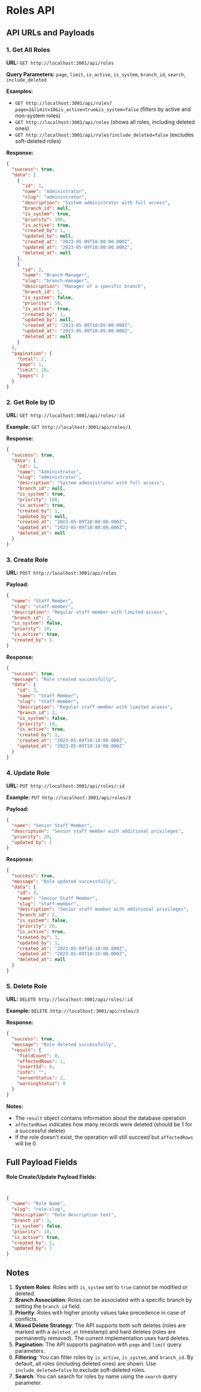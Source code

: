 # Roles API

## API URLs and Payloads

### 1. Get All Roles

**URL:** `GET http://localhost:3001/api/roles`

**Query Parameters:** `page`, `limit`, `is_active`, `is_system`, `branch_id`, `search`, `include_deleted`

**Examples:**
- `GET http://localhost:3001/api/roles?page=1&limit=10&is_active=true&is_system=false` (filters by active and non-system roles)
- `GET http://localhost:3001/api/roles` (shows all roles, including deleted ones)
- `GET http://localhost:3001/api/roles?include_deleted=false` (excludes soft-deleted roles)

**Response:**
```json
{
  "success": true,
  "data": [
    {
      "id": 1,
      "name": "Administrator",
      "slug": "administrator",
      "description": "System administrator with full access",
      "branch_id": null,
      "is_system": true,
      "priority": 100,
      "is_active": true,
      "created_by": 1,
      "updated_by": null,
      "created_at": "2023-05-09T10:00:00.000Z",
      "updated_at": "2023-05-09T10:00:00.000Z",
      "deleted_at": null
    },
    {
      "id": 2,
      "name": "Branch Manager",
      "slug": "branch-manager",
      "description": "Manager of a specific branch",
      "branch_id": 1,
      "is_system": false,
      "priority": 50,
      "is_active": true,
      "created_by": 1,
      "updated_by": null,
      "created_at": "2023-05-09T10:05:00.000Z",
      "updated_at": "2023-05-09T10:05:00.000Z",
      "deleted_at": null
    }
  ],
  "pagination": {
    "total": 2,
    "page": 1,
    "limit": 10,
    "pages": 1
  }
}
```

### 2. Get Role by ID

**URL:** `GET http://localhost:3001/api/roles/:id`

**Example:** `GET http://localhost:3001/api/roles/1`

**Response:**
```json
{
  "success": true,
  "data": {
    "id": 1,
    "name": "Administrator",
    "slug": "administrator",
    "description": "System administrator with full access",
    "branch_id": null,
    "is_system": true,
    "priority": 100,
    "is_active": true,
    "created_by": 1,
    "updated_by": null,
    "created_at": "2023-05-09T10:00:00.000Z",
    "updated_at": "2023-05-09T10:00:00.000Z",
    "deleted_at": null
  }
}
```

### 3. Create Role

**URL:** `POST http://localhost:3001/api/roles`

**Payload:**
```json
{
  "name": "Staff Member",
  "slug": "staff-member",
  "description": "Regular staff member with limited access",
  "branch_id": 2,
  "is_system": false,
  "priority": 10,
  "is_active": true,
  "created_by": 1
}
```

**Response:**
```json
{
  "success": true,
  "message": "Role created successfully",
  "data": {
    "id": 3,
    "name": "Staff Member",
    "slug": "staff-member",
    "description": "Regular staff member with limited access",
    "branch_id": 2,
    "is_system": false,
    "priority": 10,
    "is_active": true,
    "created_by": 1,
    "created_at": "2023-05-09T10:10:00.000Z",
    "updated_at": "2023-05-09T10:10:00.000Z"
  }
}

```

### 4. Update Role

**URL:** `PUT http://localhost:3001/api/roles/:id`

**Example:** `PUT http://localhost:3001/api/roles/3`

**Payload:**
```json
{
  "name": "Senior Staff Member",
  "description": "Senior staff member with additional privileges",
  "priority": 20,
  "updated_by": 1
}
```

**Response:**
```json
{
  "success": true,
  "message": "Role updated successfully",
  "data": {
    "id": 3,
    "name": "Senior Staff Member",
    "slug": "staff-member",
    "description": "Senior staff member with additional privileges",
    "branch_id": 2,
    "is_system": false,
    "priority": 20,
    "is_active": true,
    "created_by": 1,
    "updated_by": 1,
    "created_at": "2023-05-09T10:10:00.000Z",
    "updated_at": "2023-05-09T10:15:00.000Z",
    "deleted_at": null
  }
}
```

### 5. Delete Role

**URL:** `DELETE http://localhost:3001/api/roles/:id`

**Example:** `DELETE http://localhost:3001/api/roles/3`

**Response:**
```json
{
  "success": true,
  "message": "Role deleted successfully",
  "result": {
    "fieldCount": 0,
    "affectedRows": 1,
    "insertId": 0,
    "info": "",
    "serverStatus": 2,
    "warningStatus": 0
  }
}
```

**Notes:**
- The `result` object contains information about the database operation
- `affectedRows` indicates how many records were deleted (should be 1 for a successful delete)
- If the role doesn't exist, the operation will still succeed but `affectedRows` will be 0

## Full Payload Fields

**Role Create/Update Payload Fields:**
```json


{
  "name": "Role Name",
  "slug": "role-slug",
  "description": "Role description text",
  "branch_id": 1,
  "is_system": false,
  "priority": 10,
  "is_active": true,
  "created_by": 1,
  "updated_by": 1
}


```

## Notes

1. **System Roles**: Roles with `is_system` set to `true` cannot be modified or deleted.
2. **Branch Association**: Roles can be associated with a specific branch by setting the `branch_id` field.
3. **Priority**: Roles with higher priority values take precedence in case of conflicts.
4. **Mixed Delete Strategy**: The API supports both soft deletes (roles are marked with a `deleted_at` timestamp) and hard deletes (roles are permanently removed). The current implementation uses hard deletes.
5. **Pagination**: The API supports pagination with `page` and `limit` query parameters.
6. **Filtering**: You can filter roles by `is_active`, `is_system`, and `branch_id`. By default, all roles (including deleted ones) are shown. Use `include_deleted=false` to exclude soft-deleted roles.
7. **Search**: You can search for roles by name using the `search` query parameter.




